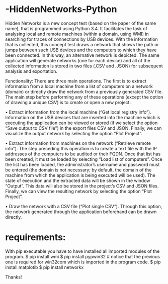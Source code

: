 # -HiddenNetworks-Python

Hidden Networks is a new concept test (based on the paper of the same name), that is programmed using Python 3.4. It facilitates the task of analysing local and remote machines (within a domain, using WMI) in searching for traces of connections by USB devices. With the information that is collected, this concept test draws a network that shows the path or jumps between such USB devices and the computers to which they have been connected. In this way, an alternative network is depicted. The same application will generate networks (one for each device) and all of the collected information is stored in two files (.CSV and .JSON) for subsequent analysis and exportation. 

Functionality: There are three main operations. The first is to extract information from a local machine from a list of computers on a network (domain) or directly draw the network from a previously generated CSV file. The main step before performing any of these operations (except the option of drawing a unique CSV) is to create or open a new project.

•	Extract information from the local machine (“Get local registry info”). Information on the USB devices that are inserted into the machine which is executing the application can be viewed or stored (if we select the option “Save output to CSV file”) in the export files CSV and JSON. Finally, we can visualize the output network by selecting the option “Plot Project”. 

•	Extract information from machines on the network (“Retrieve remote info”). The step preceding this operation is to create a text file with the IP addresses of the computers to be audited or their FQDN. Once that list has been created, it must be loaded by selecting “Load list of computers”. Once the list has been loaded, the administrator’s username and password must be entered (the domain is not necessary; by default, the domain of the machine from which the application is being executed will be used). The state of execution and the extracted data will be shown in the window “Output”. This data will also be stored in the project’s CSV and JSON files. Finally, we can view the resulting network by selecting the option “Plot Project”.

•	Draw the network with a CSV file (“Plot single CSV”). Through this option, the network generated through the application beforehand can be drawn directly.

# requirements:
  With pip executable you have to have installed all imported modules of the program.
       $ pip install wmi 
       $ pip install pypwin32 # notice that the previous one is required for win32com which is imported in the program code.
       $ pip install matplotib
       $ pip install networkx
  
Thanks!
